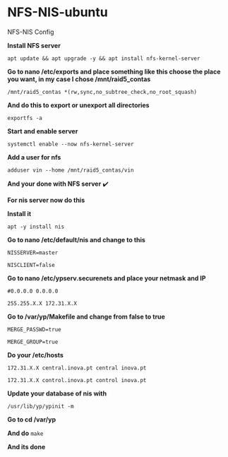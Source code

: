 # NFS-NIS-ubuntu

NFS-NIS Config

**Install NFS server**

`apt update && apt upgrade -y && apt install nfs-kernel-server`

**Go to nano /etc/exports and place something like this choose the place you want, in my case I chose /mnt/raid5_contas**

`/mnt/raid5_contas *(rw,sync,no_subtree_check,no_root_squash)`

**And do this to export or unexport all directories** 

`exportfs -a`

**Start and enable server**

`systemctl enable --now nfs-kernel-server`

**Add a user for nfs**

`adduser vin --home /mnt/raid5_contas/vin`

**And your done with NFS server** ✔️



**For nis server now do this**

**Install it**

`apt -y install nis`

**Go to nano /etc/default/nis and change to this**

`NISSERVER=master`

`NISCLIENT=false`

**Go to nano /etc/ypserv.securenets and place your netmask and IP**

`#0.0.0.0 0.0.0.0`

`255.255.X.X 172.31.X.X`

**Go to /var/yp/Makefile and change from false to true**

`MERGE_PASSWD=true`

`MERGE_GROUP=true`

**Do your /etc/hosts**

`172.31.X.X central.inova.pt central inova.pt`

`172.31.X.X control.inova.pt control inova.pt`

**Update your database of nis with**

`/usr/lib/yp/ypinit -m`

**Go to cd /var/yp**

**And do** `make`

**And its done**
